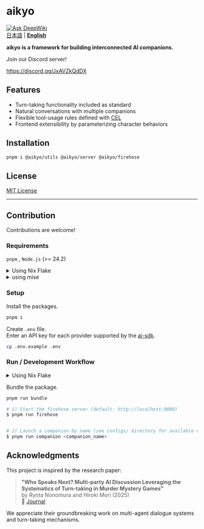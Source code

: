 # aikyo

[![Ask DeepWiki](https://deepwiki.com/badge.svg)](https://deepwiki.com/marukun712/aikyo)  
[日本語](./README-ja.md) | [**English**](./README.md)  

**aikyo is a framework for building interconnected AI companions.**

Join our Discord server!

<https://discord.gg/JxAVZkQdDX>

## Features

- Turn-taking functionality included as standard
- Natural conversations with multiple companions
- Flexible tool-usage rules defined with [CEL](https://cel.dev)
- Frontend extensibility by parameterizing character behaviors

## Installation

```bash
pnpm i @aikyo/utils @aikyo/server @aikyo/firehose
```

## License

[MIT License](./LICENSE)

---

## Contribution

Contributions are welcome!

### Requirements

`pnpm` , `Node.js` (>= 24.2)

<details><summary>Using Nix Flake</summary>

First, enter the devShell.

```bash
nix develop
```

</details>

<details><summary>using mise</summary>

```bash
mise install
```

</details>

### Setup

Install the packages.

```bash
pnpm i
```

Create `.env` file.  
Enter an API key for each provider supported by the [ai-sdk](https://ai-sdk.dev/docs/foundations/providers-and-models).

```bash
cp .env.example .env
```

### Run / Development Workflow

<details><summary>Using Nix Flake</summary>

Bundle the package.

```bash
nix run .#bundle
```

Start the firehose and companion.

```bash
# Usage: nix run .#dev -- <COMPANION> [<COMPANION> ...]
# Example: nix run .#dev -- kyoko aya
$ nix run .#dev <companion_name>
```

</details>

Bundle the package.

```bash
pnpm run bundle
```

```bash
# 1) Start the firehose server (default: http://localhost:8080)
$ pnpm run firehose


# 2) Launch a companion by name (see configs/ directory for available names)
$ pnpm run companion <companion_name>
```

## Acknowledgments

This project is inspired by the research paper:

> **"Who Speaks Next? Multi-party AI Discussion Leveraging the Systematics of Turn-taking in Murder Mystery Games"**  
by Ryota Nonomura and Hiroki Mori (2025)  
📄 [Journal](https://doi.org/10.3389/frai.2025.1582287)

We appreciate their groundbreaking work on multi-agent dialogue systems and turn-taking mechanisms.
